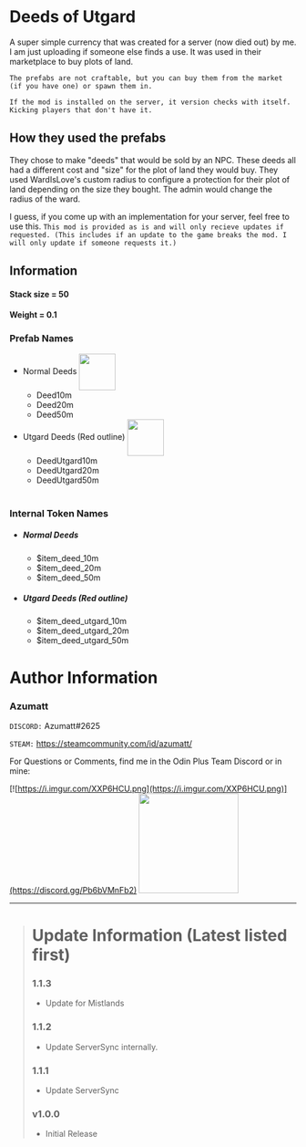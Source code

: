 # Deeds of Utgard

A super simple currency that was created for a server (now died out) by me. I am just uploading if someone else finds a
use. It was used in their marketplace to buy plots of land.

`The prefabs are not craftable, but you can buy them from the market (if you have one) or spawn them in.`

`If the mod is installed on the server, it version checks with itself. Kicking players that don't have it.`

## How they used the prefabs

They chose to make "deeds" that would be sold by an NPC. These deeds all had a different cost and "size" for the plot of
land they would buy. They used WardIsLove's custom radius to configure a protection for their plot of land depending on
the size they bought. The admin would change the radius of the ward.

I guess, if you come up with an implementation for your server, feel free to use
this. `This mod is provided as is and will only recieve updates if requested. (This includes if an update to the game breaks the mod. I will only update if someone requests it.)`

## Information

#### Stack size = 50

#### Weight = 0.1

### Prefab Names

- Normal Deeds <img src="https://i.imgur.com/OU0KYu2.png" align="center" width="64" height="64">
  * Deed10m
  * Deed20m
  * Deed50m
- Utgard Deeds (Red outline) <img src="https://i.imgur.com/robxZ5Y.png" align="center" width="64" height="64">
  * DeedUtgard10m
  * DeedUtgard20m
  * DeedUtgard50m
    <br>
    <br>

### Internal Token Names

- ##### Normal Deeds
  * $item_deed_10m
  * $item_deed_20m
  * $item_deed_50m
- ##### Utgard Deeds (Red outline)
  * $item_deed_utgard_10m
  * $item_deed_utgard_20m
  * $item_deed_utgard_50m

# Author Information

### Azumatt

`DISCORD:` Azumatt#2625

`STEAM:` https://steamcommunity.com/id/azumatt/

For Questions or Comments, find me in the Odin Plus Team Discord or in mine:

[![https://i.imgur.com/XXP6HCU.png](https://i.imgur.com/XXP6HCU.png)](https://discord.gg/Pb6bVMnFb2)
<a href="https://discord.gg/pdHgy6Bsng"><img src="https://i.imgur.com/Xlcbmm9.png" href="https://discord.gg/pdHgy6Bsng" width="175" height="175"></a>
***
> # Update Information (Latest listed first)
> ### 1.1.3
> - Update for Mistlands
> ### 1.1.2
> - Update ServerSync internally.
> ### 1.1.1
> - Update ServerSync
> ### v1.0.0
> - Initial Release